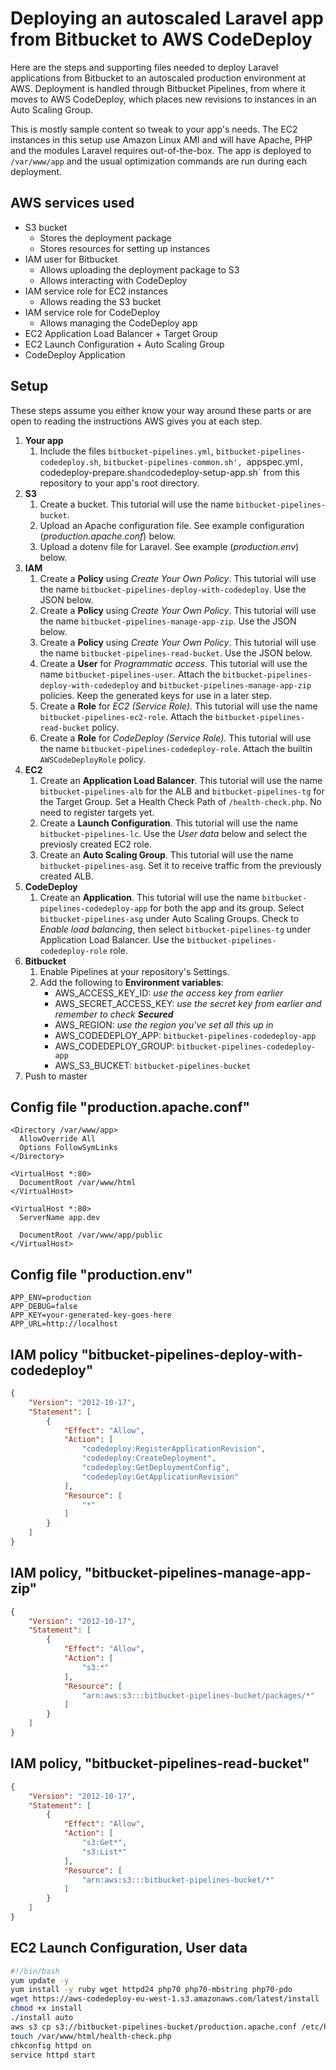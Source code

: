 # Deploying an autoscaled Laravel app from Bitbucket to AWS CodeDeploy

Here are the steps and supporting files needed to deploy Laravel applications from Bitbucket to an autoscaled production environment at AWS. Deployment is handled through Bitbucket Pipelines, from where it moves to AWS CodeDeploy, which places new revisions to instances in an Auto Scaling Group.

This is mostly sample content so tweak to your app's needs. The EC2 instances in this setup use Amazon Linux AMI and will have Apache, PHP and the modules Laravel requires out-of-the-box. The app is deployed to `/var/www/app` and the usual optimization commands are run during each deployment.

## AWS services used

- S3 bucket
    - Stores the deployment package
    - Stores resources for setting up instances
- IAM user for Bitbucket
    - Allows uploading the deployment package to S3
    - Allows interacting with CodeDeploy
- IAM service role for EC2 instances
    - Allows reading the S3 bucket
- IAM service role for CodeDeploy
    - Allows managing the CodeDeploy app
- EC2 Application Load Balancer + Target Group
- EC2 Launch Configuration + Auto Scaling Group
- CodeDeploy Application

## Setup

These steps assume you either know your way around these parts or are open to reading the instructions AWS gives you at each step.

1. **Your app**
    1. Include the files `bitbucket-pipelines.yml`, `bitbucket-pipelines-codedeploy.sh`, `bitbucket-pipelines-common.sh', `appspec.yml`, `codedeploy-prepare.sh` and `codedeploy-setup-app.sh` from this repository to your app's root directory.
1. **S3**
    1. Create a bucket. This tutorial will use the name `bitbucket-pipelines-bucket`.
    1. Upload an Apache configuration file. See example configuration (*production.apache.conf*) below.
    1. Upload a dotenv file for Laravel. See example (*production.env*) below.
1. **IAM**
    1. Create a **Policy** using *Create Your Own Policy*. This tutorial will use the name `bitbucket-pipelines-deploy-with-codedeploy`. Use the JSON below.
    1. Create a **Policy** using *Create Your Own Policy*. This tutorial will use the name `bitbucket-pipelines-manage-app-zip`. Use the JSON below.
    1. Create a **Policy** using *Create Your Own Policy*. This tutorial will use the name `bitbucket-pipelines-read-bucket`. Use the JSON below.
    1. Create a **User** for *Programmatic access*. This tutorial will use the name `bitbucket-pipelines-user`. Attach the `bitbucket-pipelines-deploy-with-codedeploy` and `bitbucket-pipelines-manage-app-zip` policies. Keep the generated keys for use in a later step.
    1. Create a **Role** for *EC2 (Service Role)*. This tutorial will use the name `bitbucket-pipelines-ec2-role`. Attach the `bitbucket-pipelines-read-bucket` policy.
    1. Create a **Role** for *CodeDeploy (Service Role)*. This tutorial will use the name `bitbucket-pipelines-codedeploy-role`. Attach the builtin `AWSCodeDeployRole` policy.
1. **EC2**
    1. Create an **Application Load Balancer**. This tutorial will use the name `bitbucket-pipelines-alb` for the ALB and `bitbucket-pipelines-tg` for the Target Group. Set a Health Check Path of `/health-check.php`. No need to register targets yet.
    1. Create a **Launch Configuration**. This tutorial will use the name `bitbucket-pipelines-lc`. Use the *User data* below and select the previosly created EC2 role.
    1. Create an **Auto Scaling Group**. This tutorial will use the name `bitbucket-pipelines-asg`. Set it to receive traffic from the previously created ALB.
1. **CodeDeploy**
    1. Create an **Application**. This tutorial will use the name `bitbucket-pipelines-codedeploy-app` for both the app and its group. Select `bitbucket-pipelines-asg` under Auto Scaling Groups. Check to *Enable load balancing*, then select `bitbucket-pipelines-tg` under Application Load Balancer. Use the `bitbucket-pipelines-codedeploy-role` role.
1. **Bitbucket**
    1. Enable Pipelines at your repository's Settings.
    1. Add the following to **Environment variables**:
        - AWS_ACCESS_KEY_ID: *use the access key from earlier*
        - AWS_SECRET_ACCESS_KEY: *use the secret key from earlier and remember to check **Secured***
        - AWS_REGION: *use the region you've set all this up in*
        - AWS_CODEDEPLOY_APP: `bitbucket-pipelines-codedeploy-app`
        - AWS_CODEDEPLOY_GROUP: `bitbucket-pipelines-codedeploy-app`
        - AWS_S3_BUCKET: `bitbucket-pipelines-bucket`
1. Push to master

## Config file "production.apache.conf"

```
<Directory /var/www/app>
  AllowOverride All
  Options FollowSymLinks
</Directory>

<VirtualHost *:80>
  DocumentRoot /var/www/html
</VirtualHost>

<VirtualHost *:80>
  ServerName app.dev

  DocumentRoot /var/www/app/public
</VirtualHost>
```

## Config file "production.env"

```
APP_ENV=production
APP_DEBUG=false
APP_KEY=your-generated-key-goes-here
APP_URL=http://localhost
```

## IAM policy "bitbucket-pipelines-deploy-with-codedeploy"

```json
{
    "Version": "2012-10-17",
    "Statement": [
        {
            "Effect": "Allow",
            "Action": [
                "codedeploy:RegisterApplicationRevision",
                "codedeploy:CreateDeployment",
                "codedeploy:GetDeploymentConfig",
                "codedeploy:GetApplicationRevision"
            ],
            "Resource": [
                "*"
            ]
        }
    ]
}
```

## IAM policy, "bitbucket-pipelines-manage-app-zip"

```json
{
    "Version": "2012-10-17",
    "Statement": [
        {
            "Effect": "Allow",
            "Action": [
                "s3:*"
            ],
            "Resource": [
                "arn:aws:s3:::bitbucket-pipelines-bucket/packages/*"
            ]
        }
    ]
}
```

## IAM policy, "bitbucket-pipelines-read-bucket"

```json
{
    "Version": "2012-10-17",
    "Statement": [
        {
            "Effect": "Allow",
            "Action": [
                "s3:Get*",
                "s3:List*"
            ],
            "Resource": [
                "arn:aws:s3:::bitbucket-pipelines-bucket/*"
            ]
        }
    ]
}
```

## EC2 Launch Configuration, User data

```sh
#!/bin/bash
yum update -y
yum install -y ruby wget httpd24 php70 php70-mbstring php70-pdo
wget https://aws-codedeploy-eu-west-1.s3.amazonaws.com/latest/install
chmod +x install
./install auto
aws s3 cp s3://bitbucket-pipelines-bucket/production.apache.conf /etc/httpd/conf.d/app.conf
touch /var/www/html/health-check.php
chkconfig httpd on
service httpd start
```
